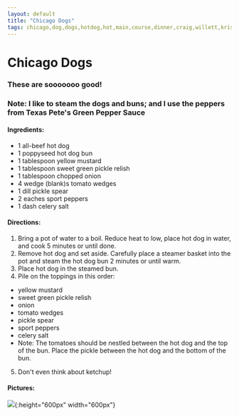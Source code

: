 ```yaml
---
layout: default
title: "Chicago Dogs"
tags: chicago,dog,dogs,hotdog,hot,main,course,dinner,craig,willett,kristen,robert,marchionne
---
```

# Chicago Dogs

### These are sooooooo good!

### Note: I like to steam the dogs and buns; and I use the peppers from Texas Pete's Green Pepper Sauce

#### Ingredients:
- 1 all-beef hot dog
- 1 poppyseed hot dog bun
- 1 tablespoon yellow mustard
- 1 tablespoon sweet green pickle relish
- 1 tablespoon chopped onion
- 4 wedge (blank)s tomato wedges
- 1 dill pickle spear
- 2 eaches sport peppers
- 1 dash celery salt

#### Directions:
1. Bring a pot of water to a boil. Reduce heat to low, place hot dog in water, and cook 5 minutes or until done.
2. Remove hot dog and set aside. Carefully place a steamer basket into the pot and steam the hot dog bun 2 minutes or until warm.
3. Place hot dog in the steamed bun.
4. Pile on the toppings in this order:
  * yellow mustard
  * sweet green pickle relish
  * onion
  * tomato wedges
  * pickle spear
  * sport peppers
  * celery salt
  * Note: The tomatoes should be nestled between the hot dog and the top of the bun. Place the pickle between the hot dog and the bottom of the bun.
5. Don't even think about ketchup!

#### Pictures:
![]({{site.github.url}}/MainDishes/Images/ChicagoDog.jpg){:height="600px" width="600px"}
